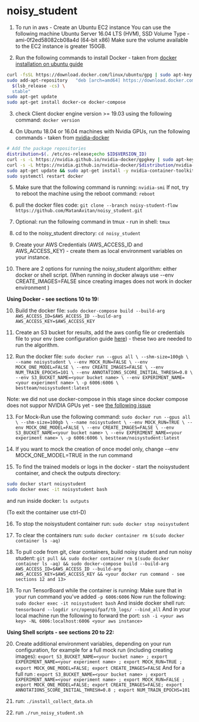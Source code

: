 # noisy_student

1. To run in aws - Create an Ubuntu EC2 instance
You can use the following machine Ubuntu Server 16.04 LTS (HVM), SSD Volume Type - ami-0f2ed58082cb08a4d (64-bit x86)
Make sure the volume available to the EC2 instance is greater 150GB.

2. Run the following commands to install Docker - taken from [docker installation on ubuntu guide](https://docs.docker.com/engine/install/ubuntu/)
```sh
curl -fsSL https://download.docker.com/linux/ubuntu/gpg | sudo apt-key add -
sudo add-apt-repository   "deb [arch=amd64] https://download.docker.com/linux/ubuntu \
  $(lsb_release -cs) \
  stable"
sudo apt-get update
sudo apt-get install docker-ce docker-compose
```

3. check Client docker engine version >= 19.03 using the following command:
`docker version`

4. On Ubuntu 18.04 or 16.04 machines with Nvidia GPUs, run the following commands - taken from [nvidia-docker](https://github.com/NVIDIA/nvidia-docker])
```sh
# Add the package repositories
distribution=$(. /etc/os-release;echo $ID$VERSION_ID)
curl -s -L https://nvidia.github.io/nvidia-docker/gpgkey | sudo apt-key add -
curl -s -L https://nvidia.github.io/nvidia-docker/$distribution/nvidia-docker.list | sudo tee /etc/apt/sources.list.d/nvidia-docker.list
sudo apt-get update && sudo apt-get install -y nvidia-container-toolkit nvidia-cuda-toolkit
sudo systemctl restart docker
```

5. Make sure that the following command is running:
`nvidia-smi`
If not, try to reboot the machine using the reboot command:
`reboot`

6. pull the docker files code:
`git clone --branch noisy-student-flow https://github.com/MatanAvitan/noisy_student.git`

7. Optional: run the following command in tmux - run in shell:
`tmux`

8. cd to the noisy_student directory:
`cd noisy_student`

9. Create your AWS Credentials (AWS_ACCESS_ID and AWS_ACCESS_KEY) - create them as local environment variables on your instance.

10. There are 2 options for running the noisy_student algorithm: either docker or shell script.
(When running in docker always use --env CREATE_IMAGES=FALSE since creating images does not work in docker environment )

**Using Docker - see sections 10 to 19:**

10. Build the docker file:
`sudo docker-compose build --build-arg AWS_ACCESS_ID=$AWS_ACCESS_ID --build-arg AWS_ACCESS_KEY=$AWS_ACCESS_KEY`

11. Create an S3 bucket for results, add the aws config file or credentials file to your env (see configuration guide [here](https://boto3.amazonaws.com/v1/documentation/api/latest/guide/configuration.html#guide-configuration)) - these two are needed to run the algorithm.

12. Run the docker file:
`sudo docker run --gpus all \
                 --shm-size=100gb \
                 --name noisystudent \
                 --env MOCK_RUN=FALSE \
                 --env MOCK_ONE_MODEL=FALSE \
                 --env CREATE_IMAGES=FALSE \
                 --env NUM_TRAIN_EPOCHS=101 \
                 --env ANNOTATIONS_SCORE_INITIAL_THRESH=0.8 \
                 --env S3_BUCKET_NAME=<your bucket name> \
                 --env EXPERIMENT_NAME=<your experiment name> \
                 -p 6006:6006 \
                bestteam/noisystudent:latest`

Note: we did not use docker-compose in this stage since docker compose does not suppor NVIDIA GPUs yet - see [the following issue](https://github.com/docker/compose/issues/6691)

13. For Mock-Run use the following command:
`sudo docker run --gpus all \
                 --shm-size=100gb \
                 --name noisystudent \
                 --env MOCK_RUN=TRUE \
                 --env MOCK_ONE_MODEL=FALSE \
                 --env CREATE_IMAGES=FALSE \
                 --env S3_BUCKET_NAME=<your bucket name> \
                 --env EXPERIMENT_NAME=<your experiment name> \
                 -p 6006:6006 \
                 bestteam/noisystudent:latest`

14. If you want to mock the creation of once model only, change --env MOCK_ONE_MODEL=TRUE in the run command

15. To find the trained models or logs in the docker - start the noisystudent container, and check the outputs directory:
```sh
sudo docker start noisystudent
sudo docker exec -it noisystudent bash
```
and run inside docker:
`ls outputs`

(To exit the container use ctrl-D)

16. To stop the noisystudent container run:
`sudo docker stop noisystudent`

17. To clear the containers run:
`sudo docker container rm $(sudo docker container ls -aq)`

18. To pull code from git, clear containers, build noisy student and run noisy student:
`git pull && sudo docker container rm $(sudo docker container ls -aq) && sudo docker-compose build --build-arg AWS_ACCESS_ID=$AWS_ACCESS_ID --build-arg AWS_ACCESS_KEY=$AWS_ACCESS_KEY && <your docker run command - see sections 12 and 13>`

19. To run TensorBoard while the container is running:
Make sure that in your run command you've added `-p 6006:6006`
Now run the following:
`sudo docker exec -it noisystudent bash`
And inside docker shell run:
`tensorboard --logdir src/openpifpaf/tb_logs/ --bind_all`
And in your local machine run the following to forward the port: `ssh -i <your aws key> -NL 6006:localhost:6006 <your aws instance>`

**Using Shell scripts - see sections 20 to 22:**

20. Create additional environment variables, depending on your run configuration, for example for a full mock run (including creating images):
`export S3_BUCKET_NAME=<your bucket name> ; export EXPERIMENT_NAME=<your experiment name> ; export MOCK_RUN=TRUE ; export MOCK_ONE_MODEL=FALSE; export CREATE_IMAGES=FALSE`
And for a full run :
`export S3_BUCKET_NAME=<your bucket name> ; export EXPERIMENT_NAME=<your experiment name> ; export MOCK_RUN=FALSE ; export MOCK_ONE_MODEL=FALSE; export CREATE_IMAGES=FALSE; export ANNOTATIONS_SCORE_INITIAL_THRESH=0.8 ; export NUM_TRAIN_EPOCHS=101`

21. run: `./install_collect_data.sh`

22. run `./run_noisy_student.sh`
